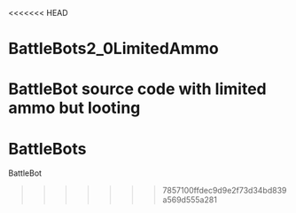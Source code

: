 <<<<<<< HEAD
# BattleBots2_0LimitedAmmo
BattleBot source code with limited ammo but looting
=======
# BattleBots
BattleBot
>>>>>>> 7857100ffdec9d9e2f73d34bd839a569d555a281
